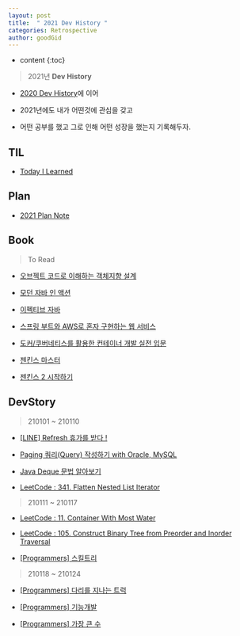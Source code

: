 ```yaml
---
layout: post
title:  " 2021 Dev History "
categories: Retrospective
author: goodGid
---
```

* content
{:toc}

> 2021년 **Dev History**

* [2020 Dev History]({{site.url}}/2020-Retrospective)에 이어

* 2021년에도 내가 어떤것에 관심을 갖고

* 어떤 공부를 했고 그로 인해 어떤 성장을 했는지 기록해두자.


## TIL

* [Today I Learned](https://gist.github.com/goodGid/c8fe26253453696dad7aa626b2ff64a8)



## Plan

* [2021 Plan Note](https://gist.github.com/goodGid/d132e8de2b889ae8ed1b951209f4f337)

<script src="https://gist.github.com/goodGid/d132e8de2b889ae8ed1b951209f4f337.js"></script>


## Book

> To Read

* [오브젝트 코드로 이해하는 객체지향 설계](https://book.naver.com/bookdb/book_detail.nhn?bid=15007773)

* [모던 자바 인 액션](https://book.naver.com/bookdb/book_detail.nhn?bid=15261103)

* [이펙티브 자바](https://book.naver.com/bookdb/book_detail.nhn?bid=14097515)

* [스프링 부트와 AWS로 혼자 구현하는 웹 서비스](https://book.naver.com/bookdb/book_detail.nhn?bid=15871738)

* [도커/쿠버네티스를 활용한 컨테이너 개발 실전 입문](https://book.naver.com/bookdb/book_detail.nhn?bid=14636944)

* [젠킨스 마스터](https://book.naver.com/bookdb/book_detail.nhn?bid=13561615)

* [젠킨스 2 시작하기](https://book.naver.com/bookdb/book_detail.nhn?bid=14636961)




## DevStory

> 210101 ~ 210110

* [[LINE] Refresh 휴가를 받다 !]({{site.url}}/LINE-Refresh-Welfare/)

* [Paging 쿼리(Query) 작성하기 with Oracle, MySQL]({{site.url}}/DB-Writing-Paging-Queries-with-Oracle-and-MySQL/)

* [Java Deque 문법 알아보기]({{site.url}}/Java-Deque-Grammer/)

* [LeetCode : 341. Flatten Nested List Iterator]({{site.url}}/LeetCode-Flatten-Nested-List-Iterator/)

> 210111 ~ 210117

* [LeetCode : 11. Container With Most Water]({{site.url}}/LeetCode-Container-With-Most-Water/)

* [LeetCode : 105. Construct Binary Tree from Preorder and Inorder Traversal]({{site.url}}/LeetCode-Construct-Binary-Tree-from-Preorder-and-Inorder-Traversal)

* [[Programmers] 스킬트리]({{site.url}}/PGM-49993-Skill-Tree)

> 210118 ~ 210124

* [[Programmers] 다리를 지나는 트럭]({{site.url}}/PGM-Truck-passing-the-bridge)

* [[Programmers] 기능개발]({{site.url}}/PGM-Function-Development)

* [[Programmers] 가장 큰 수]({{site.url}}/PGM-Largest-Number)
